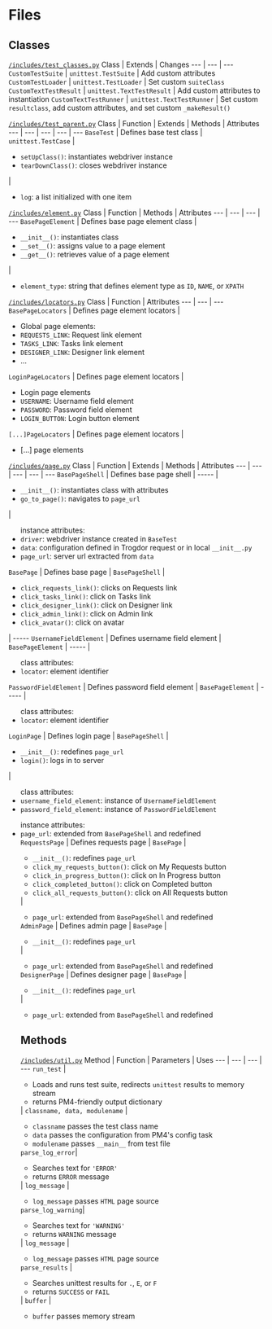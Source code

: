 # Files 

## Classes

[`/includes/test_classes.py`](https://github.com/ProcessMaker/pm4-selenium-tests/blob/master/includes/test_classes.py "test_classes.py")
Class | Extends | Changes
--- | --- | ---
`CustomTestSuite` | `unittest.TestSuite` | Add custom attributes
`CustomTestLoader` | `unittest.TestLoader` | Set custom `suiteClass`
`CustomTextTestResult` | `unittest.TextTestResult` | Add custom attributes to instantiation
`CustomTextTestRunner` | `unittest.TextTestRunner` | Set custom `resultclass`, add custom attributes, and set custom `_makeResult()`

[`/includes/test_parent.py`](https://github.com/ProcessMaker/pm4-selenium-tests/blob/master/includes/test_parent.py "test_parent.py")
Class | Function | Extends | Methods | Attributes
--- | --- | --- | --- | ---
`BaseTest` | Defines base test class | `unittest.TestCase` | <ul><li>`setUpClass()`: instantiates webdriver instance</li><li>`tearDownClass()`: closes webdriver instance</li></ul> | <ul><li>`log`: a list initialized with one item</li></ul>

[`/includes/element.py`](https://github.com/ProcessMaker/pm4-selenium-tests/blob/master/includes/element.py "element.py")
Class | Function | Methods | Attributes
--- | --- | --- | ---
`BasePageElement` | Defines base page element class | <ul><li>`__init__()`: instantiates class</li><li>`__set__()`: assigns value to a page element</li><li>`__get__()`: retrieves value of a page element</li></ul> | <ul><li>`element_type`: string that defines element type as `ID`, `NAME`, or `XPATH`</li></ul>

[`/includes/locators.py`](https://github.com/ProcessMaker/pm4-selenium-tests/blob/master/includes/locators.py "locators.py")
Class | Function | Attributes
--- | --- | ---
`BasePageLocators` | Defines page element locators | <ul><li>Global page elements:</li><li>`REQUESTS_LINK`: Request link element</li><li>`TASKS_LINK`: Tasks link element</li><li>`DESIGNER_LINK`: Designer link element</li><li>...</li></ul>
`LoginPageLocators` | Defines page element locators | <ul><li>Login page elements</li><li>`USERNAME`: Username field element</li><li>`PASSWORD`: Password field element</li><li>`LOGIN_BUTTON`: Login button element</li></ul>
`[...]PageLocators` | Defines page element locators | <ul><li>[...] page elements</li></ul>

[`/includes/page.py`](https://github.com/ProcessMaker/pm4-selenium-tests/blob/master/includes/page.py "page.py")
Class | Function | Extends | Methods | Attributes
--- | --- | --- | --- | ---
`BasePageShell` | Defines base page shell | ----- | <ul><li>`__init__()`: instantiates class with attributes</li><li>`go_to_page()`: navigates to `page_url`</li></ul> | <ul>instance attributes:<li>`driver`: webdriver instance created in `BaseTest`</li><li>`data`: configuration defined in Trogdor request or in local `__init__.py`</li><li>`page_url`: server url extracted from `data`</li></ul>
`BasePage` | Defines base page | `BasePageShell` | <ul><li>`click_requests_link()`: clicks on Requests link</li><li>`click_tasks_link()`: click on Tasks link</li><li>`click_designer_link()`: click on Designer link</li><li>`click_admin_link()`: click on Admin link</li><li>`click_avatar()`: click on avatar</li></ul> | -----
`UsernameFieldElement` | Defines username field element | `BasePageElement` | ----- | <ul>class attributes:<li>`locator`: element identifier</li></ul>
`PasswordFieldElement` | Defines password field element | `BasePageElement` | ----- | <ul>class attributes:<li>`locator`: element identifier</li></ul>
`LoginPage` | Defines login page | `BasePageShell` | <ul><li>`__init__()`: redefines `page_url`</li><li>`login()`: logs in to server</ul> | <ul>class attributes:<li>`username_field_element`: instance of `UsernameFieldElement`</li><li>`password_field_element`: instance of `PasswordFieldElement`</li></ul><ul>instance attributes:<li>`page_url`: extended from `BasePageShell` and redefined</li>
`RequestsPage` | Defines requests page | `BasePage` | <ul><li>`__init__()`: redefines `page_url`</li><li>`click_my_requests_button()`: click on My Requests button</li><li>`click_in_progress_button()`: click on In Progress button</li><li>`click_completed_button()`: click on Completed button</li><li>`click_all_requests_button()`: click on All Requests button</li></ul> | <ul><li>`page_url`: extended from `BasePageShell` and redefined</li></ul>
`AdminPage` | Defines admin page | `BasePage` | <ul><li>`__init__()`: redefines `page_url`</li></ul> | <ul><li>`page_url`: extended from `BasePageShell` and redefined</li></ul>
`DesignerPage` | Defines designer page | `BasePage` | <ul><li>`__init__()`: redefines `page_url`</li></ul> | <ul><li>`page_url`: extended from `BasePageShell` and redefined</li></ul>

## Methods

[`/includes/util.py`](https://github.com/ProcessMaker/pm4-selenium-tests/blob/master/includes/util.py "util.py")
Method | Function | Parameters | Uses
--- | --- | --- | ---
`run_test` | <ul><li>Loads and runs test suite, redirects `unittest` results to memory stream</li><li>returns PM4-friendly output dictionary</li></ul> | `classname, data, modulename` | <ul><li>`classname` passes the test class name</li><li>`data` passes the configuration from PM4's config task</li><li>`modulename` passes `__main__` from test file</li></ul>
`parse_log_error`| <ul><li>Searches text for `'ERROR'`</li><li>returns `ERROR` message</li></ul> | `log_message` | <ul><li>`log_message` passes `HTML` page source</li></ul>
`parse_log_warning`| <ul><li>Searches text for `'WARNING'`</li><li>returns `WARNING` message</li></ul> | `log_message` | <ul><li>`log_message` passes `HTML` page source</li></ul>
`parse_results` | <ul><li>Searches unittest results for `.`, `E`, or `F`</li><li>returns `SUCCESS` or `FAIL`</li></ul> | `buffer` | <ul><li>`buffer` passes memory stream</li></ul>

